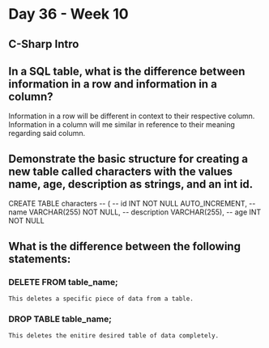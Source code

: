 # Day 36 - Week 10
## C-Sharp Intro

## In a SQL table, what is the difference between information in a row and information in a column?
Information in a row will be different in context to their respective column. Information in a column will me similar in reference to their meaning regarding said column. 

## Demonstrate the basic structure for creating a new table called characters with the values name, age, description as strings, and an int id.
 CREATE TABLE characters
-- (
--     id INT NOT NULL AUTO_INCREMENT,
--     name VARCHAR(255) NOT NULL,
--     description VARCHAR(255),
--     age INT NOT NULL

## What is the difference between the following statements:
### DELETE FROM table_name;
    This deletes a specific piece of data from a table.
### DROP TABLE table_name;
    This deletes the enitire desired table of data completely. 
